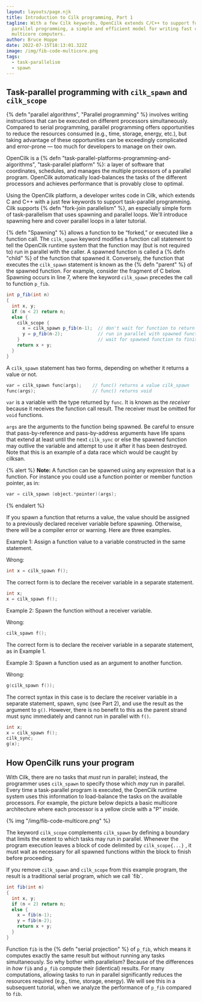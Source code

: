 ```yaml
---
layout: layouts/page.njk
title: Introduction to Cilk programming, Part 1
tagline: With a few Cilk keywords, OpenCilk extends C/C++ to support fork-join
  parallel programming, a simple and efficient model for writing fast code for
  multicore computers.
author: Bruce Hoppe
date: 2022-07-15T18:13:01.322Z
image: /img/fib-code-multicore.png
tags:
  - task-parallelism
  - spawn
---
```

## Task-parallel programming with `cilk_spawn` and `cilk_scope`

{% defn "parallel algorithms", "Parallel programming" %} involves writing instructions that can be executed on different processors simultaneously. Compared to serial programming, parallel programming offers opportunities to reduce the resources consumed (e.g., time, storage, energy, etc.), but taking advantage of these opportunities can be exceedingly complicated and error-prone &mdash; too much for developers to manage on their own. 

OpenCilk is a {% defn "task-parallel-platforms-programming-and-algorithms", "task-parallel platform" %}: a layer of software that coordinates, schedules, and manages the multiple processors of a parallel program. OpenCilk automatically load-balances the tasks of the different processors and achieves performance that is provably close to optimal.

Using the OpenCilk platform, a developer writes code in Cilk, which extends C and C++ with a just few keywords to support task-parallel programming. Cilk supports {% defn "fork-join parallelism" %}, an especially simple form of task-parallelism that uses spawning and parallel loops. We'll introduce spawning here
and cover parallel loops in a later tutorial.

{% defn "Spawning" %} allows a function to be “forked,” or executed like a function call. The `cilk_spawn` keyword modifies a function call statement to tell the OpenCilk runtime system that the function may (but is not required to) run in parallel with the caller.
A spawned function is called a {% defn "child" %} of the function that spawned it. Conversely, the function that executes the `cilk_spawn` statement is known as the {% defn "parent" %} of the spawned function.
For example, consider the fragment of C below. 
Spawning occurs in line 7, where the keyword `cilk_spawn` precedes the call to function `p_fib`.

```c#
int p_fib(int n)
{
  int x, y;
  if (n < 2) return n;
  else {
    cilk_scope {
      x = cilk_spawn p_fib(n-1);  // don't wait for function to return
      y = p_fib(n-2);             // run in parallel with spawned function
    }                             // wait for spawned function to finish
    return x + y;
  }
}
```

A `cilk_spawn` statement has two forms, depending on whether it returns a value or not.
```c
var = cilk_spawn func(args);	// func() returns a value cilk_spawn
func(args);						// func() returns void
```

`var` is a variable with the type returned by `func`. It is known as the *receiver* because it receives the function call result. The receiver must be omitted for `void` functions.

`args` are the arguments to the function being spawned. Be careful to ensure that pass-by-reference and pass-by-address arguments have life spans that extend at least until the next `cilk_sync` or else the spawned function may outlive the variable and attempt to use it after it has been destroyed. Note that this is an example of a data race which would be caught by cilksan.

{% alert %}
**Note:** A function can be spawned using any expression that is a function. For instance you could use a function pointer or member function pointer, as in:
```c
var = cilk_spawn (object.*pointer)(args);
```
{% endalert %}

If you spawn a function that returns a value, the value should be assigned to a previously declared receiver variable before spawning. Otherwise, there will be a compiler error or warning. Here are three examples.

Example 1: Assign a function value to a variable constructed in the same statement.

Wrong:
```c
int x = cilk_spawn f();
```

The correct form is to declare the receiver variable in a separate statement.

```c
int x;
x = cilk_spawn f();
```

Example 2: Spawn the function without a receiver variable.

Wrong:
```c
cilk_spawn f();
```

The correct form is to declare the receiver variable in a separate statement, as in Example 1.

Example 3: Spawn a function used as an argument to another function.

Wrong:
```c
g(cilk_spawn f());
```

The correct syntax in this case is to declare the receiver variable in a separate statement, spawn, sync (see Part 2), and use the result as the argument to `g()`. However, there is no benefit to this as the parent strand must sync immediately and cannot run in parallel with `f()`.

```c
int x;
x = cilk_spawn f(); 
cilk_sync;
g(x);
```

## How OpenCilk runs your program

With Cilk, there are no tasks that *must* run in parallel; instead,
the programmer uses `cilk_spawn` to specify those which *may* run in parallel.
Every time a task-parallel program is executed, the OpenCilk runtime system uses this information to load-balance the tasks on the available processors.
For example, the picture below depicts a basic multicore architecture where each processor is a yellow circle with a "P" inside.

{% img "/img/fib-code-multicore.png" %}

The keyword `cilk_scope` complements `cilk_spawn` by defining a boundary that limits the extent to which tasks may run in parallel.
Whenever the program execution leaves a block of code delimited by `cilk_scope{...}` , it must wait as necessary for all spawned functions within the block to finish before proceeding.

If you remove `cilk_spawn` and `cilk_scope` from this example program, the result is a traditional serial program, which we call \`fib\`.

```c#
int fib(int n)
{
  int x, y;
  if (n < 2) return n;
  else {
    x = fib(n-1);
    y = fib(n-2);
    return x + y;
  }
}
```

Function `fib` is the {% defn "serial projection" %} of `p_fib`,
which means it computes exactly the same result but without running any tasks simultaneously.
So why bother with parallelism?
Because of the differences in *how* `fib` and `p_fib` compute their (identical) results.
For many computations, allowing tasks to run in parallel significantly reduces the resources required (e.g., time, storage, energy).
We will see this in a subsequent tutorial, when we analyze the performance of `p_fib` compared to `fib`.
